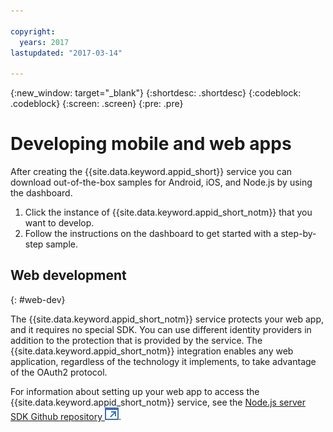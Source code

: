 ```yaml
---

copyright:
  years: 2017
lastupdated: "2017-03-14"

---
```


{:new_window: target="_blank"}
{:shortdesc: .shortdesc}
{:codeblock: .codeblock}
{:screen: .screen}
{:pre: .pre}

# Developing mobile and web apps

After creating the {{site.data.keyword.appid_short}} service you can download out-of-the-box samples for Android, iOS, and Node.js by using the dashboard.

1. Click the instance of {{site.data.keyword.appid_short_notm}} that you want to develop.
2. Follow the instructions on the dashboard to get started with a step-by-step sample.



## Web development
{: #web-dev}

The {{site.data.keyword.appid_short_notm}} service protects your web app, and it requires no special SDK. You can use different identity providers in addition to the protection that is provided by the service. The {{site.data.keyword.appid_short_notm}} integration enables any web application, regardless of the technology it implements, to take advantage of the OAuth2 protocol.

For information about setting up your web app to access the {{site.data.keyword.appid_short_notm}} service, see the <a href="https://github.com/ibm-cloud-security/appid-serversdk-nodejs" target="_blank">Node.js server SDK Github repository <img src="../../icons/launch-glyph.svg" alt="External link icon"></a>.
